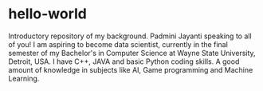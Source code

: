 # hello-world
Introductory repository of my background.
Padmini Jayanti speaking to all of you! I am aspiring to become data scientist, currently in the final semester of my Bachelor's in Computer Science at Wayne State University, Detroit, USA.
I have C++, JAVA and basic Python coding skills. A good amount of knowledge in subjects like AI, Game programming and Machine Learning.
